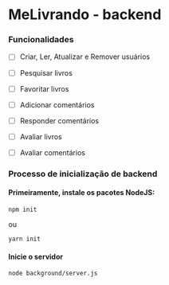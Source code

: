 # MeLivrando - backend

### Funcionalidades
- [ ] Criar, Ler, Atualizar e Remover usuários
- [ ] Pesquisar livros
- [ ] Favoritar livros
- [ ] Adicionar comentários
- [ ] Responder comentários 
- [ ] Avaliar livros
- [ ] Avaliar comentários


### Processo de inicialização de backend

#### Primeiramente, instale os pacotes NodeJS:
`npm init`

ou

`yarn init`

#### Inicie o servidor
`node background/server.js`

